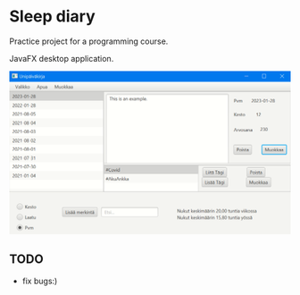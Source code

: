 # Sleep diary
Practice project for a programming course.

JavaFX desktop application.

![alt text](https://github.com/waeekron/unipaivakirja/blob/master/kuvat/workingApp.PNG)


## TODO
- fix bugs:)

